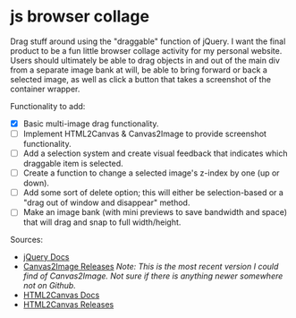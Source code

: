 # js browser collage
Drag stuff around using the "draggable" function of jQuery. I want the final product to be a fun little browser collage activity for my personal website. Users should ultimately be able to drag objects in and out of the main div from a separate image bank at will, be able to bring forward or back a selected image, as well as click a button that takes a screenshot of the container wrapper.

Functionality to add:
- [x] Basic multi-image drag functionality.
- [ ] Implement HTML2Canvas & Canvas2Image to provide screenshot functionality.
- [ ] Add a selection system and create visual feedback that indicates which draggable item is selected.
- [ ] Create a function to change a selected image's z-index by one (up or down).
- [ ] Add some sort of delete option; this will either be selection-based or a "drag out of window and disappear" method.
- [ ] Make an image bank (with mini previews to save bandwidth and space) that will drag and snap to full width/height.

Sources:
- [jQuery Docs](https://jqueryui.com/)
- [Canvas2Image Releases](https://github.com/hongru/canvas2image)
*Note: This is the most recent version I could find of Canvas2Image. Not sure if there is anything newer somewhere not on Github.*
- [HTML2Canvas Docs](https://html2canvas.hertzen.com/)
- [HTML2Canvas Releases](https://github.com/niklasvh/html2canvas)
